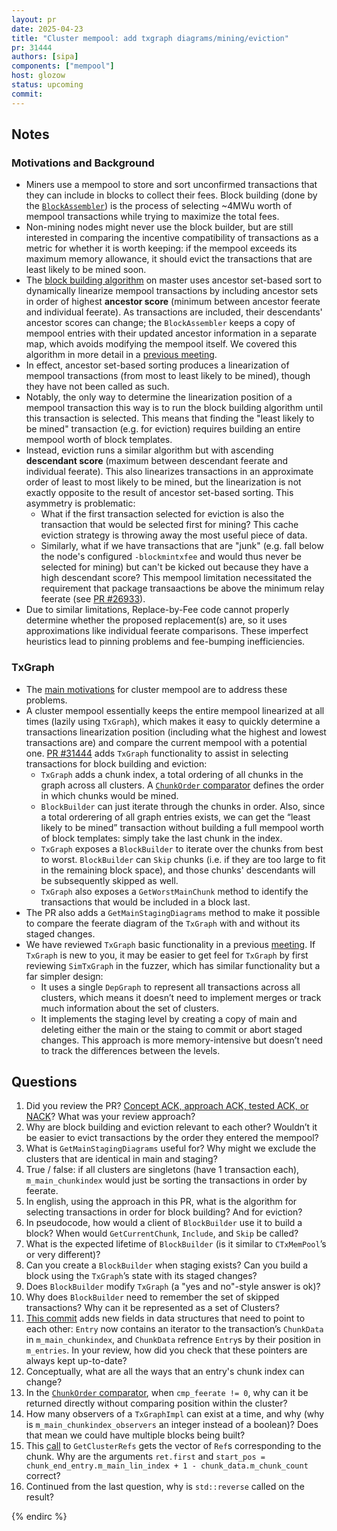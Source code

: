 ```yaml
---
layout: pr
date: 2025-04-23
title: "Cluster mempool: add txgraph diagrams/mining/eviction"
pr: 31444
authors: [sipa]
components: ["mempool"]
host: glozow
status: upcoming
commit:
---
```


## Notes

### Motivations and Background
- Miners use a mempool to store and sort unconfirmed transactions that they can include in blocks to collect their fees.
  Block building (done by the
[`BlockAssembler`](https://github.com/bitcoin/bitcoin/blob/cdc32994feadf3f15df3cfac5baae36b4b011462/src/node/miner.h#L145))
is the process of selecting ~4MWu worth of mempool transactions while trying to maximize the total fees.
- Non-mining nodes might never use the block builder, but are still interested in comparing the incentive compatibility
  of transactions as a metric for whether it is worth keeping: if the mempool exceeds its maximum memory allowance, it
should evict the transactions that are least likely to be mined soon.
- The [block building algorithm](https://github.com/bitcoin/bitcoin/blob/cdc32994feadf3f15df3cfac5baae36b4b011462/src/node/miner.cpp#L296)
on master uses ancestor set-based sort to dynamically linearize mempool transactions by including ancestor sets in order of
highest **ancestor score** (minimum between ancestor feerate and individual feerate). As transactions are included,
their descendants' ancestor scores can change; the `BlockAssembler` keeps a copy of mempool entries with their updated
ancestor information in a separate map, which avoids modifying the mempool itself. We covered this algorithm in more
detail in a [previous meeting](/26152).
- In effect, ancestor set-based sorting produces a linearization of mempool transactions (from most to least likely
  to be mined), though they have not been called as such.
- Notably, the only way to determine the linearization position of a mempool transaction this way is to run the
  block building algorithm until this transaction is selected. This means that finding the "least likely to be
mined" transaction (e.g. for eviction) requires building an entire mempool worth of block templates.
- Instead, eviction runs a similar algorithm but with ascending **descendant score** (maximum between descendant
  feerate and individual feerate). This also linearizes transactions in an approximate order of least to most likely
to be mined, but the linearization is not exactly opposite to the result of ancestor set-based sorting. This asymmetry
is problematic:
    - What if the first transaction selected for eviction is also the transaction that would be selected first for
      mining? This cache eviction strategy is throwing away the most useful piece of data.
    - Similarly, what if we have transactions that are "junk" (e.g. fall below the node's configured `-blockmintxfee`
      and would thus never be selected for mining) but can't be kicked out because they have a high descendant score?
    This mempool limitation necessitated the requirement that package transaactions be above the minimum relay feerate
  (see [PR #26933](https://github.com/bitcoin/bitcoin/pull/26933)).
- Due to similar limitations, Replace-by-Fee code cannot properly determine whether the proposed replacement(s) are, so
  it uses approximations like individual feerate comparisons. These imperfect heuristics lead to pinning problems and
fee-bumping inefficiencies.

### TxGraph
- The [main motivations](https://github.com/bitcoin/bitcoin/issues/27677#eviction-mining-not-opposite) for cluster mempool
  are to address these problems.
- A cluster mempool essentially keeps the entire mempool linearized at all times (lazily using `TxGraph`), which
  makes it easy to quickly determine a transactions linearization position (including what the highest and lowest
transactions are) and compare the current mempool with a potential one.
[PR #31444](https://github.com/bitcoin/bitcoin/pull/31444) adds `TxGraph` functionality to assist in selecting
transactions for block building and eviction:
    - `TxGraph` adds a chunk index, a total ordering of all chunks in the graph across all clusters. A
      [`ChunkOrder`
comparator](https://github.com/bitcoin-core-review-club/bitcoin/commit/3429e9d79df1336cf1d0a61cb5f9bf028aa860b2#diff-c25ebcc6e4dc9c9bb21462f796fbb470cee3f0ff1e77bfc4033f4e8460f4482cR282)
defines the order in which chunks would be mined.
    - `BlockBuilder` can just iterate through the chunks in order. Also, since a total orderering of all graph entries
      exists, we can get the “least likely to be mined” transaction without building a full mempool worth of block
templates: simply take the last chunk in the index.
    - `TxGraph` exposes a `BlockBuilder` to iterate over the chunks from best to worst. `BlockBuilder` can `Skip` chunks (i.e.
      if they are too large to fit in the remaining block space), and those chunks' descendants will be subsequently
skipped as well.
    - `TxGraph` also exposes a `GetWorstMainChunk` method to identify the transactions that would be included in a block last.
- The PR also adds a `GetMainStagingDiagrams` method to make it possible to compare the feerate diagram of the `TxGraph`
  with and without its staged changes.
- We have reviewed `TxGraph` basic functionality in a previous [meeting](/31363). If `TxGraph` is new to you, it may be
  easier to get feel for `TxGraph` by first reviewing `SimTxGraph` in the fuzzer, which has similar functionality but a
far simpler design:
    - It uses a single `DepGraph` to represent all transactions across all clusters, which means it doesn’t need to implement merges or track much information about the set of clusters.
    - It implements the staging level by creating a copy of main and deleting either the main or the staing to commit or abort staged changes. This approach is more memory-intensive but doesn’t need to track the differences between the levels.

## Questions

1. Did you review the PR? [Concept ACK, approach ACK, tested ACK, or NACK](https://github.com/bitcoin/bitcoin/blob/master/CONTRIBUTING.md#peer-review)? What was your review approach?
1. Why are block building and eviction relevant to each other? Wouldn’t it be easier to evict transactions by the order
   they entered the mempool?
1. What is `GetMainStagingDiagrams` useful for? Why might we exclude the clusters that are identical in main and staging?
1. True / false: if all clusters are singletons (have 1 transaction each), `m_main_chunkindex` would just be sorting
   the transactions in order by feerate.
1. In english, using the approach in this PR, what is the algorithm for selecting transactions in order for block building? And for eviction?
1. In pseudocode, how would a client of `BlockBuilder` use it to build a block? When would `GetCurrentChunk`, `Include`, and `Skip` be called?
1. What is the expected lifetime of `BlockBuilder` (is it similar to `CTxMemPool`’s or very different)? 
1. Can you create a `BlockBuilder` when staging exists? Can you build a block using the `TxGraph`’s state with its staged changes?
1. Does `BlockBuilder` modify `TxGraph` (a "yes and no"-style answer is ok)?
1. Why does `BlockBuilder` need to remember the set of skipped transactions? Why can it be represented as a set of Clusters?
1. [This commit](https://github.com/bitcoin-core-review-club/bitcoin/commit/3429e9d79df1336cf1d0a61cb5f9bf028aa860b2)
   adds new fields in data structures that need to point to each other: `Entry` now contains an iterator to the
transaction’s `ChunkData` in `m_main_chunkindex`, and `ChunkData` refrence `Entry`s by their position in `m_entries`. In
your review, how did you check that these pointers are always kept up-to-date?
1. Conceptually, what are all the ways that an entry's chunk index can change?
1. In the [`ChunkOrder` comparator](https://github.com/bitcoin-core-review-club/bitcoin/commit/3429e9d79df1336cf1d0a61cb5f9bf028aa860b2#diff-c25ebcc6e4dc9c9bb21462f796fbb470cee3f0ff1e77bfc4033f4e8460f4482cR288),
when `cmp_feerate != 0`, why can it be returned directly without comparing position within the cluster?
1. How many observers of a `TxGraphImpl` can exist at a time, and why (why is `m_main_chunkindex_observers` an integer instead of a boolean)? Does that mean we could have multiple blocks being built?
1. This
   [call](https://github.com/bitcoin-core-review-club/bitcoin/commit/b363f261b099d44b1e19d73d983f4f84e1e3d5f8#diff-c25ebcc6e4dc9c9bb21462f796fbb470cee3f0ff1e77bfc4033f4e8460f4482cR2394)
to `GetClusterRefs` gets the vector of `Ref`s corresponding to the chunk. Why are the arguments `ret.first` and
`start_pos = chunk_end_entry.m_main_lin_index + 1 - chunk_data.m_chunk_count` correct?
1. Continued from the last question, why is `std::reverse` called on the result?


<!-- TODO: After a meeting, uncomment and add meeting log between the irc tags
## Meeting Log

### Meeting 1

{% irc %}
-->
<!-- TODO: For additional meetings, add the logs to the same irc block. This ensures line numbers keep increasing, avoiding hyperlink conflicts for identical line numbers across meetings.

### Meeting 2

-->
{% endirc %}
